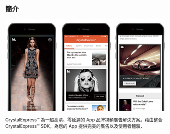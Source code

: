 ## 簡介
![Overview](images/overview.png)

CrystalExpress&trade; 為一超高清、零延遲的 App 品牌視頻廣告解決方案。藉由整合 CrystalExpress&trade; SDK，為您的 App 提供完美的廣告以及使用者體驗．
